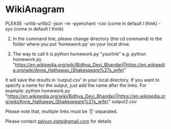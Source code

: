 # WikiAnagram

PLEASE 
-urllib-urllib2
-json
-re
-pyenchant
-csv (come in default I think)
-sys (come in default I think)

2. In the command line, please change directory (the cd command) to the folder where you put ‘homework.py’ on your local drive.

3. The way to call it is 
python homework.py "yourlink"
e.g.
python homework.py "https://en.wikipedia.org/wiki/Bidhya_Devi_Bhandari||https://en.wikipedia.org/wiki/Anne_Hathaway_(Shakespeare%27s_wife)"

It will save the results in 'output.csv' in your local directory. If you want to specify a name for the output, just add the name after the links. For example:
python homework.py "https://en.wikipedia.org/wiki/Bidhya_Devi_Bhandari||https://en.wikipedia.org/wiki/Anne_Hathaway_(Shakespeare%27s_wife)" output2.csv

Please note that, multiple links must be ‘||’ separated.

Please contact peiyun.stats@gmail.com for details
